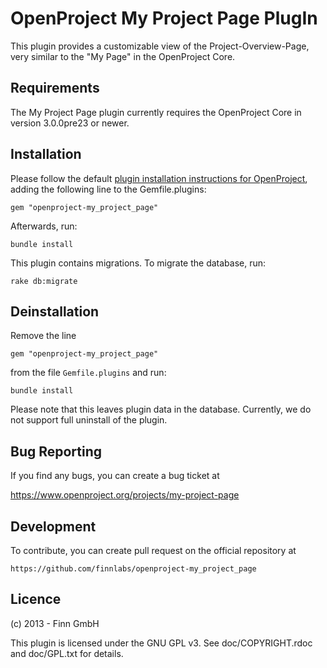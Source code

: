 OpenProject My Project Page PlugIn
==================================

This plugin provides a customizable view of the Project-Overview-Page, very similar
to the "My Page" in the OpenProject Core.

Requirements
------------

The My Project Page plugin currently requires the OpenProject Core in
version 3.0.0pre23 or newer.


Installation
------------

Please follow the default [plugin installation instructions for
OpenProject](https://www.openproject.org/projects/openproject/wiki/Installation#222-Add-plugins),
adding the following line to the Gemfile.plugins:

`gem "openproject-my_project_page"`

Afterwards, run:

`bundle install`

This plugin contains migrations. To migrate the database, run:

`rake db:migrate`

Deinstallation
--------------

Remove the line

`gem "openproject-my_project_page"`

from the file `Gemfile.plugins` and run:

`bundle install`

Please note that this leaves plugin data in the database. Currently, we do not
support full uninstall of the plugin.

Bug Reporting
-------------

If you find any bugs, you can create a bug ticket at

https://www.openproject.org/projects/my-project-page

Development
-----------

To contribute, you can create pull request on the official repository at

`https://github.com/finnlabs/openproject-my_project_page`

Licence
-------

(c) 2013 - Finn GmbH

This plugin is licensed under the GNU GPL v3. See doc/COPYRIGHT.rdoc and
doc/GPL.txt for details.

